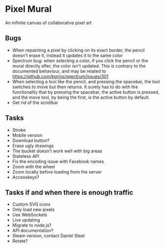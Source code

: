 Pixel Mural
===========
An infinite canvas of collaborative pixel art

Bugs
----
* When repainting a pixel by clicking on its exact border, the pencil doesn't erase it, instead it updates it to the same color
* Spectrum bug: when selecting a color, if you click the pencil or the mural directly after, the color isn't updated.
This is contrary to the documented behaviour, and may be related to https://github.com/bgrins/spectrum/issues/301
* When selecting a tool like the pencil, and pressing the spacebar, the tool switches to move but then returns.
It surely has to do with the functionality that by pressing the spacebar, the active button is pressed, and the move tool,
by being the first, is the active button by default.
* Get rid of the scrollbar

Tasks
-----
* Stroke
* Mobile version
* Download button?
* Erase ugly drawings
* The bucket doesn't work well with big areas
* Stateless API
* Fix the encoding issue with Facebook names
* Zoom with the wheel
* Zoom locally before loading from the server
* Accesskeys?

Tasks if and when there is enough traffic
-----------------------------------------
* Custom SVG icons
* Only load new pixels
* Use WebSockets
* Live updating
* Migrate to node.js?
* API documentation?
* Steam version, contact Daniel Steer
* Rotate?